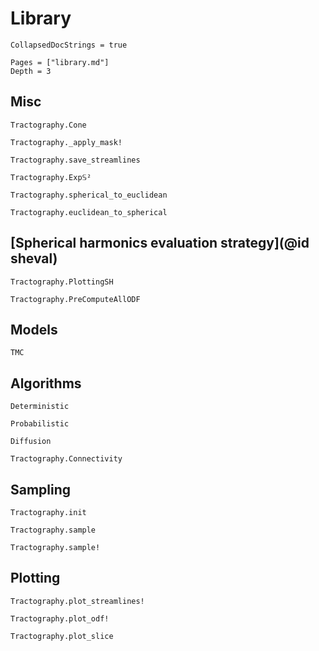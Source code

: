 # Library

```@meta
CollapsedDocStrings = true
```

```@contents
Pages = ["library.md"]
Depth = 3
```

## Misc

```@docs
Tractography.Cone
```

```@docs
Tractography._apply_mask!
```

```@docs
Tractography.save_streamlines
```

```@docs
Tractography.Exp𝕊²
```

```@docs
Tractography.spherical_to_euclidean
```

```@docs
Tractography.euclidean_to_spherical
```

## [Spherical harmonics evaluation strategy](@id sheval)

```@docs
Tractography.PlottingSH
```

```@docs
Tractography.PreComputeAllODF
```

## Models

```@docs
TMC
```

## Algorithms

```@docs
Deterministic
```

```@docs
Probabilistic
```

```@docs
Diffusion
```

```@docs
Tractography.Connectivity
```

## Sampling

```@docs
Tractography.init
```

```@docs
Tractography.sample
```

```@docs
Tractography.sample!
```

## Plotting

```@docs
Tractography.plot_streamlines!
```

```@docs
Tractography.plot_odf!
```

```@docs
Tractography.plot_slice
```

